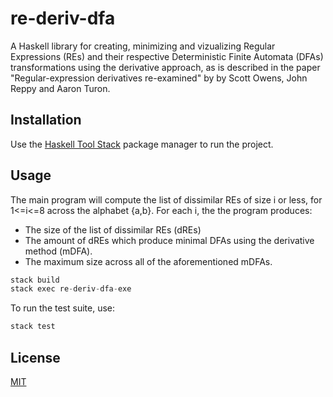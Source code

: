 # re-deriv-dfa

A Haskell library for creating, minimizing and vizualizing Regular Expressions (REs) and their respective 
Deterministic Finite Automata (DFAs) transformations using the derivative approach, as is described in the paper
"Regular-expression derivatives re-examined" by by Scott Owens, John Reppy and Aaron Turon.


## Installation

Use the [Haskell Tool Stack](https://docs.haskellstack.org/en/stable/README/) package manager to run
the project.

## Usage
The main program will compute the list of dissimilar REs of size i or less, for 1<=i<=8 across the alphabet {a,b}.
For each i, the the program produces:
  - The size of the list of dissimilar REs (dREs)
  - The amount of dREs which produce minimal DFAs using the derivative method (mDFA).
  - The maximum size across all of the aforementioned mDFAs.

```haskell
stack build
stack exec re-deriv-dfa-exe
```

To run the test suite, use:

```haskell
stack test
```

## License
[MIT](https://choosealicense.com/licenses/mit/)
